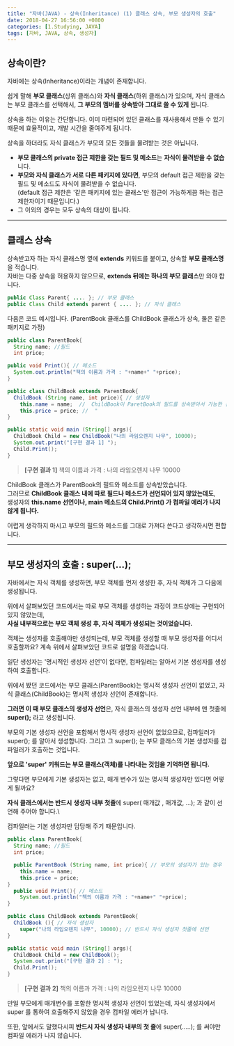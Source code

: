 ```yaml
---
title: "자바(JAVA) - 상속(Inheritance) (1) 클래스 상속, 부모 생성자의 호출"
date: 2018-04-27 16:56:00 +0800
categories: [1.Studying, JAVA]
tags: [자바, JAVA, 상속, 생성자]
---
```




## **상속이란**?

자바에는 상속(Inheritance)이라는 개념이 존재합니다.

쉽게 말해 **부모 클래스**(상위 클래스)와 **자식 클래스**(하위 클래스)가 있으며,
자식 클래스는 부모 클래스를 선택해서, **그 부모의 멤버를 상속받아 그대로 쓸 수 있게** 됩니다.

상속을 하는 이유는 간단합니다. 이미 마련되어 있던 클래스를 재사용해서 만들 수 있기 때문에 효율적이고, 개발 시간을 줄여주게 됩니다.  

상속을 하더라도 자식 클래스가 부모의 모든 것들을 물려받는 것은 아닙니다.

*  **부모 클래스의 private 접근 제한을 갖는 필드 및 메소드**는 **자식이 물려받을 수 없습**니다.
*  **부모와 자식 클래스가 서로 다른 패키지에 있다면**, 부모의 default 접근 제한을 갖는 필드 및 메소드도 자식이 물려받을 수 없습니다.   
  (default 접근 제한은 '같은 패키지에 있는 클래스'만 접근이 가능하게끔 하는 접근 제한자이기 때문입니다.)
* 그 이외의 경우는 모두 상속의 대상이 됩니다.

---



## **클래스 상속**

상속받고자 하는 자식 클래스명 옆에 **extends** 키워드를 붙이고, 상속할 **부모 클래스명**을 적습니다.  
자바는 다중 상속을 허용하지 않으므로, **extends 뒤에는 하나의 부모 클래스**만 와야 합니다.

```java
public Class Parent{ .... }; // 부모 클래스
public Class Child extends parent { .... }; // 자식 클래스
```



다음은 코드 예시입니다. (ParentBook 클래스를 ChildBook 클래스가 상속, 둘은 같은 패키지로 가정)

```java
public class ParentBook{
  String name; //필드
  int price;

public void Print(){ // 메소드
  System.out.println("책의 이름과 가격 : "+name+" "+price);
}
```

```java
public class ChildBook extends ParentBook{
  ChildBook (String name, int price){ // 생성자
    this.name = name;  //  ChildBook이 ParetBook의 필드를 상속받아서 가능한 선언
    this.price = price; //  "
}

public static void main (String[] args){
  ChildBook Child = new ChildBook("나의 라임오렌지 나무", 10000);
  System.out.print("[구현 결과 1] ");
  Child.Print();
}
```

> **[구현 결과 1]** 책의 이름과 가격 : 나의 라임오렌지 나무 10000



ChildBook 클래스가 ParentBook의 필드와 메소드를 상속받았습니다.  
그러므로 **ChildBook 클래스 내에 따로 필드나 메소드가 선언되어 있지 않았는데도**,  
생성자의 **this.name 선언이나, main 메소드의 Child.Print() 가 컴파일 에러가 나지 않게 됩니다.**

어렵게 생각하지 마시고 부모의 필드와 메소드를 그대로 가져다 쓴다고 생각하시면 편합니다.

---



## **부모 생성자의 호출 : super(...);**

자바에서는 자식 객체를 생성하면, 부모 객체를 먼저 생성한 후, 자식 객체가 그 다음에 생성됩니다.

위에서 살펴보았던 코드에서는 따로 부모 객체를 생성하는 과정이 코드상에는 구현되어 있지 않았는데,   
**사실 내부적으로는 부모 객체 생성 후, 자식 객체가 생성되는 것이었습니다.**

객체는 생성자를 호출해야만 생성되는데, 부모 객체를 생성할 때 부모 생성자를 어디서 호출할까요?
계속 위에서 살펴보았던 코드로 설명을 하겠습니다.



일단 생성자는 '명시적인 생성자 선언'이 없다면, 컴파일러는 알아서 기본 생성자를 생성하여 호출합니다. 

위에서 봤던 코드에서는 부모 클래스(ParentBook)는 명시적 생성자 선언이 없었고, 자식 클래스(ChildBook)는 명시적 생성자 선언이 존재합니다.

**그러면 이 때 부모 클래스의 생성자 선언**은, 자식 클래스의 생성자 선언 내부에 맨 첫줄에 **super();** 라고 생성됩니다.

부모의 기본 생성자 선언을 포함해서 명시적 생성자 선언이 없었으므로, 컴파일러가 super(); 를 알아서 생성합니다. 그리고 그 super(); 는 부모 클래스의 기본 생성자를 컴파일러가 호출하는 것입니다.

**앞으로 'super' 키워드는 부모 클래스(객체)를 나타내는 것임을 기억하면 됩니다.**




그렇다면 부모에게 기본 생성자는 없고, 매개 변수가 있는 명시적 생성자만 있다면 어떻게 될까요?

**자식 클래스에서는 반드시** **생성자 내부 첫줄**에 super( 매개값 , 매개값, ...); 과 같이 선언해 주어야 합니다.\

컴파일러는 기본 생성자만 담당해 주기 때문입니다.

```java
public class ParentBook{
  String name; //필드
  int price;

  public ParentBook (String name, int price){ // 부모의 생성자가 있는 경우
    this.name = name;
    this.price = price;
}
  public void Print(){ // 메소드
    System.out.println("책의 이름과 가격 : "+name+" "+price);
}
```

```java
public class ChildBook extends ParentBook{
  ChildBook (){ // 자식 생성자
    super("나의 라임오렌지 나무", 10000); // 반드시 자식 생성자 첫줄에 선언
}

public static void main (String[] args){
  ChildBook Child = new ChildBook();
  System.out.print("[구현 결과 2] : ");
  Child.Print();
}
```

> **[구현 결과 2]** 책의 이름과 가격 : 나의 라임오렌지 나무 10000



만일 부모에게 매개변수를 포함한 명시적 생성자 선언이 있었는데, 자식 생성자에서 super 를 통하여 호출해주지 않았을 경우 컴파일 에러가 납니다.

또한, 앞에서도 말했다시피 **반드시 자식 생성자 내부의 첫 줄**에 super(.....); 를 써야만 컴파일 에러가 나지 않습니다.

